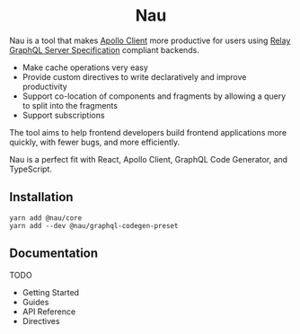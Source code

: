 
<h1 align="center">
Nau
</h1>

Nau is a tool that makes [Apollo Client](https://github.com/apollographql/apollo-client) more productive for users using [Relay GraphQL Server Specification](https://relay.dev/docs/guides/graphql-server-specification) compliant backends.

- Make cache operations very easy
- Provide custom directives to write declaratively and improve productivity
- Support co-location of components and fragments by allowing a query to split into the fragments
- Support subscriptions

The tool aims to help frontend developers build frontend applications more quickly, with fewer bugs, and more efficiently.

Nau is a perfect fit with React, Apollo Client, GraphQL Code Generator, and TypeScript.


## Installation
```
yarn add @nau/core
yarn add --dev @nau/graphql-codegen-preset
```

## Documentation
TODO
- Getting Started
- Guides
- API Reference
- Directives

